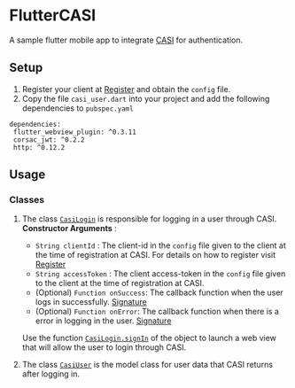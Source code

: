 # FlutterCASI

A sample flutter mobile app to integrate [CASI](https://auth.devclub.in/) for authentication.

## Setup

1. Register your client at [Register](https://auth.devclub.in/client/register) and obtain the `config` file.
2. Copy the file `casi_user.dart` into your project and add the following dependencies to `pubspec.yaml`
 ```
dependencies:
  flutter_webview_plugin: ^0.3.11
  corsac_jwt: ^0.2.2
  http: ^0.12.2
```

## Usage

### Classes

1. The class [`CasiLogin`](https://github.com/Harsh14901/FlutterCASI/blob/7d12d82bdf7b865a7649c46b7915317644224355/casi/lib/casi_user.dart#L33) is responsible for logging in a user through CASI. **Constructor Arguments** :
    - `String clientId` : The client-id in the `config` file given to the client at the time of registration at CASI. For details on how to register visit [Register](https://auth.devclub.in/client/register)
    - `String accessToken` : The client access-token in the `config` file given to the client at the time of registration at CASI.
    - (Optional) `Function onSuccess`: The callback function when the user logs in successfully. [Signature](https://github.com/Harsh14901/FlutterCASI/blob/7d12d82bdf7b865a7649c46b7915317644224355/casi/lib/casi_user.dart#L45)
    - (Optional) `Function onError`: The callback function when there is a error in logging in the user. [Signature](https://github.com/Harsh14901/FlutterCASI/blob/7d12d82bdf7b865a7649c46b7915317644224355/casi/lib/casi_user.dart#L46)
    
    Use the function [`CasiLogin.signIn`](https://github.com/Harsh14901/FlutterCASI/blob/7d12d82bdf7b865a7649c46b7915317644224355/casi/lib/casi_user.dart#L65) of the object to launch a web view that will allow the user to login through CASI.

2. The class [`CasiUser`](https://github.com/Harsh14901/FlutterCASI/blob/7d12d82bdf7b865a7649c46b7915317644224355/casi/lib/casi_user.dart#L6) is the model class for user data that CASI returns after logging in.


